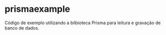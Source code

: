 # prismaexample
Código de exemplo utilizando a bilbioteca Prisma para leitura e gravação de banco de dados.
